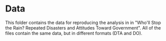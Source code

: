 # Data

This folder contains the data for reproducing the analysis in  in "Who'll Stop the Rain? Repeated Disasters and Attitudes Toward Government". All of the files contain the same data, but in different formats (DTA and DO).
